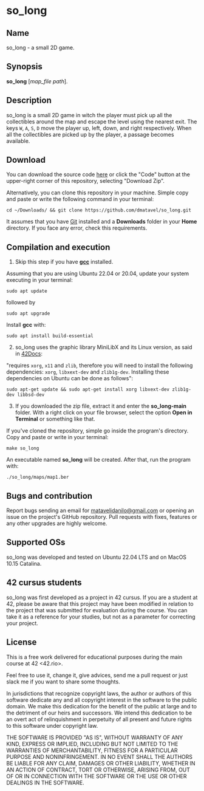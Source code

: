 
# so_long

## Name

so_long - a small 2D game.

## **Synopsis**

**so_long** [*map_file path*].

## Description

so_long is a small 2D game in witch the player must pick up all the collectibles around the map and escape the level using the nearest exit. The keys `W`, `A`, `S`, `D` move the player up, left, down, and right respectively. When all the collectibles are picked up by the player, a passage becomes available.

## **Download**

You can download the source code [here](https://github.com/dmatavel/so_long/archive/refs/heads/main.zip) or click the "Code" button at the upper-right corner of this repository, selecting "Download Zip".

Alternatively, you can clone this repository in your machine. Simple copy and paste or write the following command in your terminal:

    cd ~/Downloads/ && git clone https://github.com/dmatavel/so_long.git

It assumes that you have [Git](https://git-scm.com/) installed and a **Downloads** folder in your **Home** directory. If you face any error, check this requirements.

## Compilation and execution

1. Skip this step if you have **[gcc](https://gcc.gnu.org/)** installed.

Assuming that you are using Ubuntu 22.04 or 20.04, update your system executing in your terminal:

    sudo apt update

followed by

    sudo apt upgrade

Install **gcc** with:

    sudo apt install build-essential

2. so_long uses the graphic library MiniLibX and its Linux version, as said in [42Docs](https://harm-smits.github.io/42docs/libs/minilibx/getting_started.html):

"requires `xorg`, `x11` and `zlib`, therefore you will need to install the following dependencies: `xorg`, `libxext-dev` and `zlib1g-dev`. Installing these dependencies on Ubuntu can be done as follows":

    sudo apt-get update && sudo apt-get install xorg libxext-dev zlib1g-dev libbsd-dev

3. If you downloaded the zip file, extract it and enter the **so_long-main** folder. With a right click on your file browser, select the option **Open in Terminal** or something like that.

If you've cloned the repository, simple go inside the program's directory. Copy and paste or write in your terminal:

    make so_long

An executable named **so_long** will be created. After that, run the program with:

    ./so_long/maps/map1.ber

## Bugs and contribution

Report bugs sending an email for matavelidanilo@gmail.com or opening an issue on the project's GitHub repository. Pull requests with fixes, features or any other upgrades are highly welcome.  

## Supported OSs

so_long was developed and tested on Ubuntu 22.04 LTS and on MacOS 10.15 Catalina. 

## 42 cursus students

so_long was first developed as a project in 42 cursus. If you are a student at 42, please be aware that this project may have been modified in relation to the project that was submitted for evaluation during the course. You can take it as a reference for your studies, but not as a parameter for correcting your project.

## License

This is a free work delivered for educational purposes during the main course
at 42 <42.rio>.

Feel free to use it, change it, give advices, send me a pull request or
just slack me if you want to share some thoughts.

In jurisdictions that recognize copyright laws, the author or authors
of this software dedicate any and all copyright interest in the
software to the public domain. We make this dedication for the benefit
of the public at large and to the detriment of our heirs and
successors. We intend this dedication to be an overt act of
relinquishment in perpetuity of all present and future rights to this
software under copyright law.

THE SOFTWARE IS PROVIDED "AS IS", WITHOUT WARRANTY OF ANY KIND,
EXPRESS OR IMPLIED, INCLUDING BUT NOT LIMITED TO THE WARRANTIES OF
MERCHANTABILITY, FITNESS FOR A PARTICULAR PURPOSE AND NONINFRINGEMENT.
IN NO EVENT SHALL THE AUTHORS BE LIABLE FOR ANY CLAIM, DAMAGES OR
OTHER LIABILITY, WHETHER IN AN ACTION OF CONTRACT, TORT OR OTHERWISE,
ARISING FROM, OUT OF OR IN CONNECTION WITH THE SOFTWARE OR THE USE OR
OTHER DEALINGS IN THE SOFTWARE.
